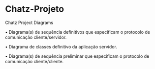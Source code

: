 # Chatz-Projeto
Chatz Project Diagrams

• Diagrama(s) de sequência definitivos que especificam o protocolo de comunicação 
  cliente/servidor.
  
• Diagrama de classes definitivo da aplicação servidor.

• Diagrama(s) de sequência preliminar que especificam o protocolo de comunicação cliente/cliente. 
